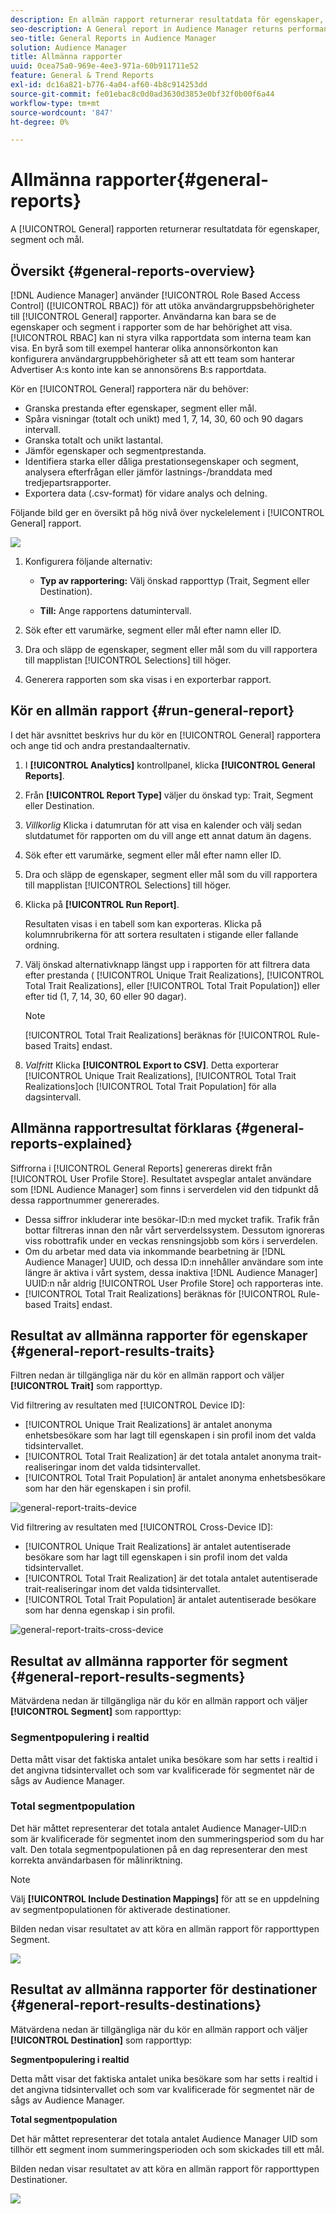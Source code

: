 ```yaml
---
description: En allmän rapport returnerar resultatdata för egenskaper, segment och mål.
seo-description: A General report in Audience Manager returns performance data on traits, segments, and destinations.
seo-title: General Reports in Audience Manager
solution: Audience Manager
title: Allmänna rapporter
uuid: 0cea75a0-969e-4ee3-971a-60b911711e52
feature: General & Trend Reports
exl-id: dc16a821-b776-4a04-af60-4b8c914253dd
source-git-commit: fe01ebac8c0d0ad3630d3853e0bf32f0b00f6a44
workflow-type: tm+mt
source-wordcount: '847'
ht-degree: 0%

---
```


# Allmänna rapporter{#general-reports}

A [!UICONTROL General] rapporten returnerar resultatdata för egenskaper, segment och mål.

## Översikt {#general-reports-overview}

<!-- 

c_general_reports.xml

 -->

[!DNL Audience Manager] använder [!UICONTROL Role Based Access Control] ([!UICONTROL RBAC]) för att utöka användargruppsbehörigheter till [!UICONTROL General] rapporter. Användarna kan bara se de egenskaper och segment i rapporter som de har behörighet att visa. [!UICONTROL RBAC] kan ni styra vilka rapportdata som interna team kan visa. En byrå som till exempel hanterar olika annonsörkonton kan konfigurera användargruppbehörigheter så att ett team som hanterar Advertiser A:s konto inte kan se annonsörens B:s rapportdata.

Kör en [!UICONTROL General] rapportera när du behöver:

* Granska prestanda efter egenskaper, segment eller mål.
* Spåra visningar (totalt och unikt) med 1, 7, 14, 30, 60 och 90 dagars intervall.
* Granska totalt och unikt lastantal.
* Jämför egenskaper och segmentprestanda.
* Identifiera starka eller dåliga prestationsegenskaper och segment, analysera efterfrågan eller jämför lastnings-/branddata med tredjepartsrapporter.
* Exportera data (.csv-format) för vidare analys och delning.

Följande bild ger en översikt på hög nivå över nyckelelement i [!UICONTROL General] rapport.

![](assets/general_reports.png)

1. Konfigurera följande alternativ:

   * **Typ av rapportering:** Välj önskad rapporttyp (Trait, Segment eller Destination).

   * **Till:** Ange rapportens datumintervall.

2. Sök efter ett varumärke, segment eller mål efter namn eller ID.
3. Dra och släpp de egenskaper, segment eller mål som du vill rapportera till mapplistan [!UICONTROL Selections] till höger.
4. Generera rapporten som ska visas i en exporterbar rapport.

## Kör en allmän rapport {#run-general-report}

I det här avsnittet beskrivs hur du kör en [!UICONTROL General] rapportera och ange tid och andra prestandaalternativ.

<!-- 

t_run_general_report.xml

 -->

1. I **[!UICONTROL Analytics]** kontrollpanel, klicka **[!UICONTROL General Reports]**.
1. Från **[!UICONTROL Report Type]** väljer du önskad typ: Trait, Segment eller Destination.
1. *Villkorlig* Klicka i datumrutan för att visa en kalender och välj sedan slutdatumet för rapporten om du vill ange ett annat datum än dagens.
1. Sök efter ett varumärke, segment eller mål efter namn eller ID.
1. Dra och släpp de egenskaper, segment eller mål som du vill rapportera till mapplistan [!UICONTROL Selections] till höger.
1. Klicka på **[!UICONTROL Run Report]**.

   Resultaten visas i en tabell som kan exporteras. Klicka på kolumnrubrikerna för att sortera resultaten i stigande eller fallande ordning.
1. Välj önskad alternativknapp längst upp i rapporten för att filtrera data efter prestanda ( [!UICONTROL Unique Trait Realizations], [!UICONTROL Total Trait Realizations], eller [!UICONTROL Total Trait Population]) eller efter tid (1, 7, 14, 30, 60 eller 90 dagar).

   >[!NOTE]
   >
   >[!UICONTROL Total Trait Realizations] beräknas för [!UICONTROL Rule-based Traits] endast.

1. *Valfritt* Klicka **[!UICONTROL Export to CSV]**. Detta exporterar [!UICONTROL Unique Trait Realizations], [!UICONTROL Total Trait Realizations]och [!UICONTROL Total Trait Population] för alla dagsintervall.

## Allmänna rapportresultat förklaras {#general-reports-explained}

Siffrorna i [!UICONTROL General Reports] genereras direkt från [!UICONTROL User Profile Store]. Resultatet avspeglar antalet användare som [!DNL Audience Manager] som finns i serverdelen vid den tidpunkt då dessa rapportnummer genererades.

* Dessa siffror inkluderar inte besökar-ID:n med mycket trafik. Trafik från bottar filtreras innan den når vårt serverdelssystem. Dessutom ignoreras viss robottrafik under en veckas rensningsjobb som körs i serverdelen.
* Om du arbetar med data via inkommande bearbetning är [!DNL Audience Manager] UUID, och dessa ID:n innehåller användare som inte längre är aktiva i vårt system, dessa inaktiva [!DNL Audience Manager] UUID:n når aldrig [!UICONTROL User Profile Store] och rapporteras inte.
* [!UICONTROL Total Trait Realizations] beräknas för [!UICONTROL Rule-based Traits] endast.

## Resultat av allmänna rapporter för egenskaper {#general-report-results-traits}

Filtren nedan är tillgängliga när du kör en allmän rapport och väljer **[!UICONTROL Trait]** som rapporttyp.

Vid filtrering av resultaten med [!UICONTROL Device ID]:

* [!UICONTROL Unique Trait Realizations] är antalet anonyma enhetsbesökare som har lagt till egenskapen i sin profil inom det valda tidsintervallet.
* [!UICONTROL Total Trait Realization] är det totala antalet anonyma trait-realiseringar inom det valda tidsintervallet.
* [!UICONTROL Total Trait Population] är antalet anonyma enhetsbesökare som har den här egenskapen i sin profil.

![general-report-traits-device](assets/general-report-traits-deviceid.png)

Vid filtrering av resultaten med [!UICONTROL Cross-Device ID]:

* [!UICONTROL Unique Trait Realizations] är antalet autentiserade besökare som har lagt till egenskapen i sin profil inom det valda tidsintervallet.
* [!UICONTROL Total Trait Realization] är det totala antalet autentiserade trait-realiseringar inom det valda tidsintervallet.
* [!UICONTROL Total Trait Population] är antalet autentiserade besökare som har denna egenskap i sin profil.

![general-report-traits-cross-device](assets/general-report-traits-cross-device.png)

<!-- 
### Unique Trait Realizations

This metric represents the unique number of [Audience Manager Unique User IDs (UUID)](../reference/ids-in-aam.md) that qualified for the trait in your selected time range. For example, if a user visited your homepage three times on 10/1, you would see one Unique Trait Realization.

### Total Trait Realizations

This metric represents the total amount of trait fires for the trait in your selected time range. For example, if a user visited your homepage, then navigated to your tech news and your sports news sections, they would appear in the General Report as three total trait realizations, and one unique trait realization.

### Total Trait Population

This metric represents the total amount of Audience Manager UUIDs that are currently qualified for the trait. Use this number to understand the total amount of users you could use for segmentation and targeting. Typically, users remain part of a trait for [120 days](../features/traits/create-onboarded-rule-based-traits.md#set-expiration-interval). For example, a user visiting your homepage three times today and never returning afterwards, would remain as a user in this population every day until 120 days from now. At the 120 day mark, they would be removed from the population. Read our [Trait and Segment Qualification Reference](../features/traits/trait-and-segment-qualification-reference.md) for more examples on the difference between Unique Trait Realizations and Total Trait Population.

The illustration below shows the results of running a general report for the Trait report type. -->
<!-- 
![](assets/general_reports_metrics.png) -->


## Resultat av allmänna rapporter för segment {#general-report-results-segments}

Mätvärdena nedan är tillgängliga när du kör en allmän rapport och väljer **[!UICONTROL Segment]** som rapporttyp:

### Segmentpopulering i realtid

Detta mått visar det faktiska antalet unika besökare som har setts i realtid i det angivna tidsintervallet och som var kvalificerade för segmentet när de sågs av Audience Manager.

### Total segmentpopulation

Det här måttet representerar det totala antalet Audience Manager-UID:n som är kvalificerade för segmentet inom den summeringsperiod som du har valt. Den totala segmentpopulationen på en dag representerar den mest korrekta användarbasen för målinriktning.

>[!NOTE]
>
>Välj **[!UICONTROL Include Destination Mappings]** för att se en uppdelning av segmentpopulationen för aktiverade destinationer.

Bilden nedan visar resultatet av att köra en allmän rapport för rapporttypen Segment.

![](assets/general_reports_segment_metrics.png)

## Resultat av allmänna rapporter för destinationer {#general-report-results-destinations}

Mätvärdena nedan är tillgängliga när du kör en allmän rapport och väljer **[!UICONTROL Destination]** som rapporttyp:

**Segmentpopulering i realtid**

Detta mått visar det faktiska antalet unika besökare som har setts i realtid i det angivna tidsintervallet och som var kvalificerade för segmentet när de sågs av Audience Manager.

**Total segmentpopulation**

Det här måttet representerar det totala antalet Audience Manager UID som tillhör ett segment inom summeringsperioden och som skickades till ett mål.

Bilden nedan visar resultatet av att köra en allmän rapport för rapporttypen Destinationer.

![](assets/general_reports_destinations.png)
